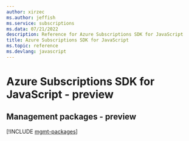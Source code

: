 ```yaml
---
author: xirzec
ms.author: jeffish
ms.service: subscriptions
ms.data: 07/21/2022
description: Reference for Azure Subscriptions SDK for JavaScript
title: Azure Subscriptions SDK for JavaScript
ms.topic: reference
ms.devlang: javascript
---
```

# Azure Subscriptions SDK for JavaScript - preview

## Management packages - preview
[!INCLUDE [mgmt-packages](subscriptions-mgmt-index.md)]
